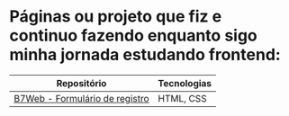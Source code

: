 # Páginas ou projeto que fiz e continuo fazendo enquanto sigo minha jornada estudando frontend:

|Repositório|Tecnologias|
|---|---|
|[B7Web - Formulário de registro](https://github.com/carlos6abriel/estudando-frontend/tree/072f0426beb888f0cfe3feb200ae3dfa5f43532b/B7Web%20-%20Formul%C3%A1rio%20de%20registro)| HTML, CSS |
